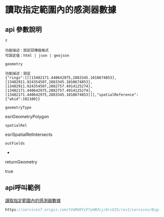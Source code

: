 # 讀取指定範圍內的感測器數據

## api 參數說明

`f`

```
功能描述：設定回傳值格式
可設定值：html | json | geojson
```

`geometry`

```
功能描述：設定
{"rings":[[[13482171.440642975,2883345.1010674853],[13482911.924354507,2883345.1010674853],[13482911.924354507,2882757.4914125274],[13482171.440642975,2882757.4914125274],[13482171.440642975,2883345.1010674853]]],"spatialReference":{"wkid":102100}}
```

`geometryType`

esriGeometryPolygon

`spatialRel`

esriSpatialRelIntersects

`outFields`

*

returnGeometry

true

## api呼叫範例

[讀取指定範圍內的感測器數據](https://services7.arcgis.com/tVmMUEViFfyHBZvj/ArcGIS/rest/services/Bigdata/FeatureServer/54/query?f=json&geometry={"rings":[[[13482171.440642975,2883345.1010674853],[13482911.924354507,2883345.1010674853],[13482911.924354507,2882757.4914125274],[13482171.440642975,2882757.4914125274],[13482171.440642975,2883345.1010674853]]],"spatialReference":{"wkid":102100}}&geometryType=esriGeometryPolygon&spatialRel=esriSpatialRelIntersects&outFields=*&returnGeometry=true)

```javascript
https://services7.arcgis.com/tVmMUEViFfyHBZvj/ArcGIS/rest/services/Bigdata/FeatureServer/54/query?f=json&geometry={"rings":[[[13482171.440642975,2883345.1010674853],[13482911.924354507,2883345.1010674853],[13482911.924354507,2882757.4914125274],[13482171.440642975,2882757.4914125274],[13482171.440642975,2883345.1010674853]]],"spatialReference":{"wkid":102100}}&geometryType=esriGeometryPolygon&spatialRel=esriSpatialRelIntersects&outFields=*&returnGeometry=true)
```
